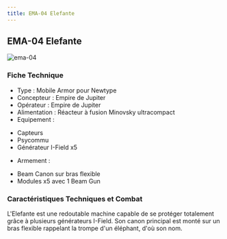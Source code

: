 ```yaml
---
title: EMA-04 Elefante
---
```


EMA-04 Elefante
---------------

![ema-04](/images/stories/manga/crossbone/ms/ema-04.jpg) 


### Fiche Technique


- Type : Mobile Armor pour Newtype  
- Concepteur : Empire de Jupiter  
- Opérateur : Empire de Jupiter  
- Alimentation : Réacteur à fusion Minovsky ultracompact  
- Equipement :


* Capteurs
* Psycommu
* Générateur I-Field x5


- Armement :


* Beam Canon sur bras flexible
* Modules x5 avec 1 Beam Gun


### Caractéristiques Techniques et Combat


L'Elefante est une redoutable machine capable de se protéger totalement grâce à plusieurs générateurs I-Field. Son canon principal est monté sur un bras flexible rappelant la trompe d'un éléphant, d'où son nom.  


 

